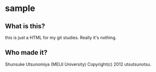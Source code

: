 # sample 
## What is this?

this is just a HTML for my git studies. 
Really it's nothing.

## Who made it?
Shunsuke Utsunomiya (MEIJI University)
Copyright(c) 2012 utsutsunotsu. 